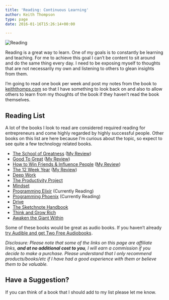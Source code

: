 ```yaml
---
title: 'Reading: Continuous Learning'
author: Keith Thompson
type: page
date: 2016-01-16T15:26:14+00:00

---
```

<img class="wp-image-19 alignleft" src="https://i0.wp.com/keiththomps.com/wp-content/uploads/2016/01/reading.jpg?resize=468%2C369" alt="Reading" srcset="https://i0.wp.com/keiththomps.com/wp-content/uploads/2016/01/reading.jpg?zoom=2&resize=468%2C369 936w, https://i0.wp.com/keiththomps.com/wp-content/uploads/2016/01/reading.jpg?zoom=3&resize=468%2C369 1404w" sizes="(max-width: 468px) 100vw, 468px" data-recalc-dims="1" />

Reading is a great way to learn. One of my goals is to constantly be learning and teaching. For me to achieve this goal I can’t be content to sit around and do the same thing every day. I need to be exposing myself to thoughts that are not necessarily my own and listening to others to glean insights from them.

I&#8217;m going to read one book per week and post my notes from the book to [keiththomps.com][1] so that I have something to look back on and also to allow others to learn from my thoughts of the book if they haven’t read the book themselves.

## Reading List

A lot of the books I look to read are considered required reading for entrepreneurs and come highly regarded by highly successful people. Other books on this list are here because I’m curious about the topic, so expect to see quite a few technology related books.

  * [The School of Greatness][2] ([My Review][3])
  * [Good To Great][4] ([My Review][5])
  * [How to Win Friends & Influence People][6] ([My Review][7])
  * [The 12 Week Year][8] ([My Review][9])
  * [Deep Work][10]
  * [The Productivity Project][11]
  * [Mindset][12]
  * [Programming Elixir][13] (Currently Reading)
  * [Programming Phoenix][14] (Currently Reading)
  * [Drive][15]
  * [The Sketchnote Handbook][16]
  * [Think and Grow Rich][17]
  * [Awaken the Giant Within][18]

Some of these books would be great as audio books. If you haven&#8217;t already <a href="http://www.amazon.com/Audible-Free-Trial-Digital-Membership/dp/B00NB86OYE/?ref_=assoc_tag_ph_1422899139880&_encoding=UTF8&camp=1789&creative=9325&linkCode=pf4&tag=keiththompsco-20&linkId=IBHAQJWPQ72AGQ2Z" target="_blank" rel="nofollow">try Audible and get Two Free Audiobooks</a><img style="border: none !important; margin: 0px !important;" src="http://ir-na.amazon-adsystem.com/e/ir?t=keiththompsco-20&l=pf4&o=1" alt="" width="1" height="1" border="0" />.

<div class="disclaimer">
  <em>Disclosure: Please note that some of the links on this page are affiliate links, <strong>and at no additional cost to you</strong>, I will earn a commission if you decide to make a purchase. Please understand that I only recommend products/books/etc if I have had a good experience with them or believe them to be valuable.</em>
</div>

## Have a Suggestion?

If you can think of a book that I should add to my list please let me know.

<div id='contact-form-23'>
</div>

 [1]: https://keiththomps.com
 [2]: http://www.amazon.com/gp/product/1623365961
 [3]: http://keiththomps.com/2016/01/23/the-school-of-greatness/
 [4]: http://www.amazon.com/Good-Great-Some-Companies-Others/dp/0066620996
 [5]: http://keiththomps.com/2016/01/31/good-to-great/
 [6]: http://www.amazon.com/How-Win-Friends-Influence-People/dp/1439167346
 [7]: http://keiththomps.com/2016/03/03/how-to-win-friends-and-influence-people/
 [8]: http://www.amazon.com/12-Week-Year-Others-Months/dp/1118509234
 [9]: http://keiththomps.com/2016/05/21/12-week-year/
 [10]: http://www.amazon.com/Deep-Work-Focused-Success-Distracted/dp/1455586692
 [11]: http://www.amazon.com/The-Productivity-Project-Accomplishing-Attention/dp/1101904038
 [12]: http://www.amazon.com/Mindset-Psychology-Success-Carol-Dweck/dp/0345472322
 [13]: http://www.amazon.com/gp/product/1937785580/ref=pd_lpo_sbs_dp_ss_1?pf_rd_p=1944687582&pf_rd_s=lpo-top-stripe-1&pf_rd_t=201&pf_rd_i=1680501666&pf_rd_m=ATVPDKIKX0DER&pf_rd_r=177JV62T0RKF5BK77C0H
 [14]: https://pragprog.com/book/phoenix/programming-phoenix
 [15]: http://www.amazon.com/Drive-Surprising-Truth-About-Motivates/dp/1594484805/ref=sr_1_1?s=books&ie=UTF8&qid=1455408283&sr=1-1&keywords=Drive
 [16]: http://www.amazon.com/Sketchnote-Handbook-illustrated-visual-taking/dp/0321857895
 [17]: http://www.amazon.com/dp/1453670114
 [18]: http://www.amazon.com/Awaken-Giant-Within-Immediate-Emotional/dp/0671791540